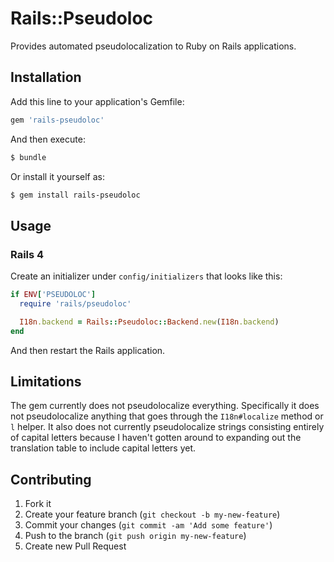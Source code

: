 # Rails::Pseudoloc

Provides automated pseudolocalization to Ruby on Rails applications.

## Installation

Add this line to your application's Gemfile:

```ruby
gem 'rails-pseudoloc'
```

And then execute:

```bash
$ bundle
```

Or install it yourself as:

```bash
$ gem install rails-pseudoloc
```

## Usage


### Rails 4

Create an initializer under `config/initializers` that looks like this:

```ruby
if ENV['PSEUDOLOC']
  require 'rails/pseudoloc'

  I18n.backend = Rails::Pseudoloc::Backend.new(I18n.backend)
end
```

And then restart the Rails application.

## Limitations

The gem currently does not pseudolocalize everything. Specifically it does not pseudolocalize anything that goes through the `I18n#localize` method or `l` helper. It also does not currently pseudolocalize strings consisting entirely of capital letters because I haven't gotten around to expanding out the translation table to include capital letters yet.

## Contributing

1. Fork it
2. Create your feature branch (`git checkout -b my-new-feature`)
3. Commit your changes (`git commit -am 'Add some feature'`)
4. Push to the branch (`git push origin my-new-feature`)
5. Create new Pull Request
